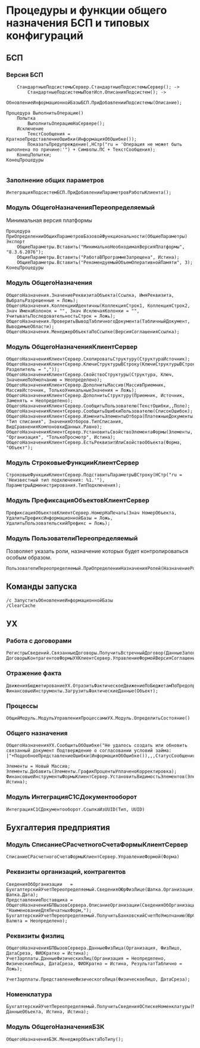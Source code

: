 # Процедуры и функции общего назначения БСП и типовых конфигураций

## БСП

### Версия БСП

```bsl
	СтандартныеПодсистемыСервер.СтандартныеПодсистемыСервер(); ->
		СтандартныеПодсистемыПовтИсп.ОписанияПодсистем(); ->
			ОбновлениеИнформационнойБазыБСП.ПриДобавленииПодсистемы(Описание);
			
Процедура ВыполнитьОперацию()
	Попытка
		ВыполнитьОперациюНаСервере();
	Исключение
		ТекстСообщения = КраткоеПредставлениеОшибки(ИнформацияОбОшибке());
		ПоказатьПредупреждение(,НСтр("ru = 'Операция не может быть выполнена по причине:'") + Символы.ПС + ТекстСообщения);
	КонецПопытки;
КонецПроцедуры
			
```

### Заполнение общих параметров

	ИнтеграцияПодсистемБСП.ПриДобавленииПараметровРаботыКлиента();

### Модуль **ОбщегоНазначенияПереопределяемый**

Минимальная версия платформы

	Процедура ПриОпределенииОбщихПараметровБазовойФункциональности(ОбщиеПараметры) Экспорт
		ОбщиеПараметры.Вставить("МинимальноНеобходимаяВерсияПлатформы", "8.3.6.2076");
		ОбщиеПараметры.Вставить("РаботаВПрограммеЗапрещена", Истина);
		ОбщиеПараметры.Вставить("РекомендуемыйОбъемОперативнойПамяти", 3);
	КонецПроцедуры

### Модуль **ОбщегоНазначения**

	ОбщегоНазначения.ЗначениеРеквизитаОбъекта(Ссылка, ИмяРеквизита, ВыбратьРазрешенные = Ложь);
	ОбщегоНазначения.КоллекцииИдентичны(КоллекцияСтрок1, КоллекцияСтрок2, Знач ИменаКолонок = "", Знач ИсключаяКолонки = "", УчитыватьПоследовательностьСтрок = Ложь);
	ОбщегоНазначения.ПроверитьВыводТабличногоДокумента(ТабличныйДокумент, ВыводимыеОбласти);
	ОбщегоНазначения.МенеджерОбъектаПоСсылке(ВерсияСоглашенияСсылка);

### Модуль **ОбщегоНазначенияКлиентСервер**

	ОбщегоНазначенияКлиентСервер.СкопироватьСтруктуру(СтруктураИсточник);
	ОбщегоНазначенияКлиентСервер.КлючиСтруктурыВСтроку(КлючиСтруктурыВСтроку(Структура, Разделитель = ","));
	ОбщегоНазначенияКлиентСервер.СвойствоСтруктуры(Структура, Ключ, ЗначениеПоУмолчанию = Неопределено);
	ОбщегоНазначенияКлиентСервер.ДополнитьМассив(МассивПриемник, МассивИсточник, ТолькоУникальныеЗначения = Ложь);
	ОбщегоНазначенияКлиентСервер.ДополнитьСтруктуру(Приемник, Источник, Заменять = Неопределено);
	ОбщегоНазначенияКлиентСервер.СообщитьПользователю(ТекстОшибки,,Поле);
	ОбщегоНазначенияКлиентСервер.СообщитьОшибкиПользователю(СписокОшибок);
	ОбщегоНазначенияКлиентСервер.ИзменитьЭлементыОтбора(ПлатежныеДокументы.КомпоновщикНастроек.Настройки.Отбор,, "Тип списания", ЗначенияОтборов.ТипСписания, ВидСравненияКомпоновкиДанных.Равно);
	ОбщегоНазначенияКлиентСервер.УстановитьСвойствоЭлементаФормы(Элементы, "Организация", "ТолькоПросмотр", Истина);
	ОбщегоНазначенияКлиентСервер.ЕстьРеквизитИлиСвойствоОбъекта(Форма, "Объект");

### Модуль **СтроковыеФункцииКлиентСервер**

	СтроковыеФункцииКлиентСервер.ПодставитьПараметрыВСтроку(НСтр("ru = 'Неизвестный тип подключения: %1.'"), ПараметрыАдминистрирования.ТипПодключения);

### Модуль **ПрефиксацияОбъектовКлиентСервер**

	ПрефиксацияОбъектовКлиентСервер.НомерНаПечать(Знач НомерОбъекта, УдалитьПрефиксИнформационнойБазы = Ложь, УдалитьПользовательскийПрефикс = Ложь);

### Модуль **ПользователиПереопределяемый**

Позволяет указать роли, назначение которых будет контролироваться особым образом.

	ПользователиПереопределяемый.ПриОпределенииНазначенияРолей(НазначениеРолей);
	
## Команды запуска

	/c ЗапуститьОбновлениеИнформационнойБазы
	/ClearCache

## УХ

### Работа с договорами

	РегистрыСведений.СвязанныеДоговоры.ПолучитьВстречныйДоговор(ДанныеЗаполнения.ДоговорКонтрагента);
	ДоговорыКонтрагентовФормыУХКлиентСервер.УправлениеФормойВерсияСоглашения(ЭтотОбъект);

### Отражение факта

	ДвиженияБюджетированиеУХ.ОтразитьФактическоеДвижениеПоБюджетамПоПредопределенномуПравилу(Источник,Отказ);
	ФинансовыеИнструменты.ЗагрузитьФактическиеДанные(Объект);

### Процессы

	ОбщийМодуль.МодульУправленияПроцессамиУХ.Модуль.ОпределитьСостояние()

### Общего назначения

	ОбщегоНазначенияУХ.СообщитьОбОшибке("Не удалось создать или обновить связанный документ Подтверждение о согласовании условий займа:
	|"+ПодробноеПредставлениеОшибки(ИнформацияОбОшибке()),,,СтатусСообщения.Внимание);

	Элементы = Новый Массив;
	Элементы.Добавить(Элементы.ГрафикПроцентыУплаченоКорректировка);
	ФинансовыеИнструментыФормыКлиентСервер.УстановитьВидимостьЭлементов(Элементы, Истина);

### Модуль **ИнтеграцияС1СДокументооборот**

	ИнтеграцияС1СДокументооборот.СсылкаИзUUID(Тип, UUID)

## Бухгалтерия предприятия

### Модуль **СписаниеСРасчетногоСчетаФормыКлиентСервер**

	СписаниеСРасчетногоСчетаФормыКлиентСервер.УправлениеФормой(Форма)

### Реквизиты организаций, контрагентов

	СведенияОбОрганизации   = БухгалтерскийУчетПереопределяемый.СведенияОЮрФизЛице(Шапка.Организация, Шапка.Дата);
	ПредставлениеПоставщика = ОбщегоНазначенияБПВызовСервера.ОписаниеОрганизации(СведенияОбОрганизации, "НаименованиеДляПечатныхФорм,");
	БухгалтерскийУчетПереопределяемый.ПолучитьБанковскийСчетПоУмолчанию(ЮрФизЛицо, Валюта = Неопределено);

### Реквизиты физлиц

	ОбщегоНазначенияБПВызовСервера.ДанныеФизЛица(Организация, ФизЛицо, ДатаСреза, ФИОКратко = Истина);
	УчетЗарплаты.ДанныеФизическихЛиц(Организация = Неопределено, ФизическиеЛица, ДатаСреза, ФИОКратко = Истина, РезультатТаблично = Ложь);

	УчетЗарплаты.ПредставлениеФизическогоЛица(ФизическоеЛицо, ДатаСреза);

### Номенклатура

	БухгалтерскийУчетПереопределяемый.ПолучитьСведенияОСпискеНоменклатуры(МассивНоменклатуры, ДанныеОбъекта, Истина, Истина);

### Модуль **ОбщегоНазначенияБЗК**

	ОбщегоНазначенияБЗК.МенеджерОбъектаПоТипу();
